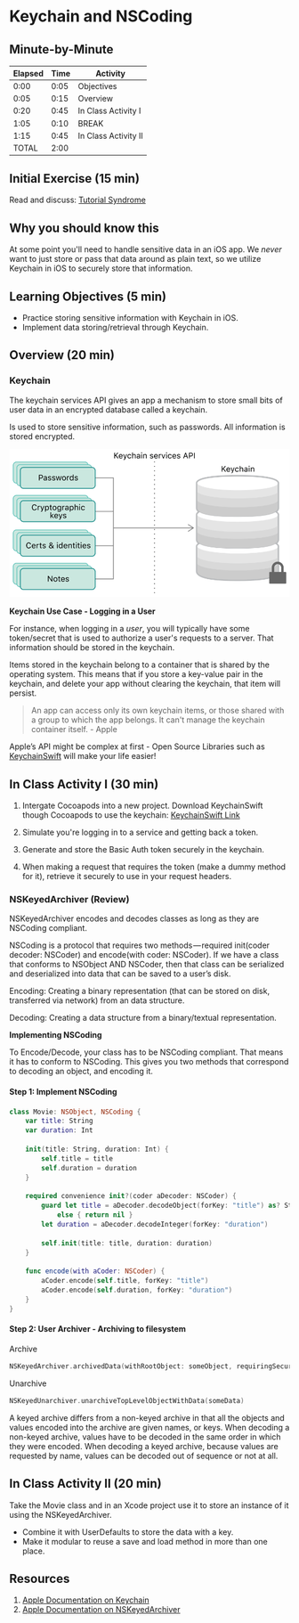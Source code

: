 # Keychain and NSCoding

## Minute-by-Minute

| **Elapsed** | **Time**  | **Activity**              |
| ----------- | --------- | ------------------------- |
| 0:00        | 0:05      | Objectives                |
| 0:05        | 0:15      | Overview                  |
| 0:20        | 0:45      | In Class Activity I       |
| 1:05        | 0:10      | BREAK                     |
| 1:15        | 0:45      | In Class Activity II      |
| TOTAL       | 2:00      |                           |

<!-- [Intro To Persistence - Slides](intro-to-persistence.key) OLD SLIDES -->

## Initial Exercise (15 min)

Read and discuss: [Tutorial Syndrome](https://medium.com/arkflections/tutorial-syndrome-821588bd2fc8)

## Why you should know this

At some point you'll need to handle sensitive data in an iOS app. We *never* want to just store or pass that data around as plain text, so we utilize Keychain in iOS to securely store that information.

## Learning Objectives (5 min)
- Practice storing sensitive information with Keychain in iOS.
- Implement data storing/retrieval through Keychain.

## Overview (20 min)

### Keychain

The keychain services API gives an app a mechanism to store small bits of user data in an encrypted database called a keychain.

Is used to store sensitive information, such as passwords. All information is stored encrypted.

![keychain](assets/keychain.png)

**Keychain Use Case - Logging in a User**

For instance, when logging in a *user*, you will typically have some token/secret that is used to authorize a user's requests to a server. That information should be stored in the keychain.

Items stored in the keychain belong to a container that is shared by the operating system.
This means that if you store a key-value pair in the keychain, and delete your app without clearing the keychain, that item will persist.


> An app can access only its own keychain items, or those shared with a group to which the app belongs. It can't manage the keychain container itself. - Apple

Apple’s API might be complex at first - Open Source Libraries such as
[KeychainSwift](https://github.com/evgenyneu/keychain-swift) will make your life easier!

## In Class Activity I (30 min)
1. Intergate Cocoapods into a new project.
Download KeychainSwift though Cocoapods to use the keychain: [KeychainSwift Link](https://github.com/evgenyneu/keychain-swift#keychain_access_groups)

1. Simulate you're logging in to a service and getting back a token.

1. Generate and store the Basic Auth token securely in the keychain.

1. When making a request that requires the token (make a dummy method for it), retrieve it securely to use in your request headers.

### NSKeyedArchiver (Review)

NSKeyedArchiver encodes and decodes classes as long as they are NSCoding compliant.

NSCoding is a protocol that requires two methods — required init(coder decoder: NSCoder) and encode(with coder: NSCoder). If we have a class that conforms to NSObject AND NSCoder, then that class can be serialized and deserialized into data that can be saved to a user’s disk.

Encoding: Creating a binary representation (that can be stored on disk, transferred via network) from an data structure.

Decoding: Creating a data structure from a binary/textual representation.

**Implementing NSCoding**

To Encode/Decode, your class has to be NSCoding compliant. That means it has to conform to NSCoding. This gives you two methods that correspond to decoding an object, and encoding it.


#### Step 1: Implement NSCoding

```swift
class Movie: NSObject, NSCoding {
    var title: String
    var duration: Int

    init(title: String, duration: Int) {
        self.title = title
        self.duration = duration
    }

    required convenience init?(coder aDecoder: NSCoder) {
        guard let title = aDecoder.decodeObject(forKey: "title") as? String
            else { return nil }
        let duration = aDecoder.decodeInteger(forKey: "duration")

        self.init(title: title, duration: duration)
    }

    func encode(with aCoder: NSCoder) {
        aCoder.encode(self.title, forKey: "title")
        aCoder.encode(self.duration, forKey: "duration")
    }
}

```

#### Step 2: User Archiver - Archiving to filesystem

Archive

```Swift
NSKeyedArchiver.archivedData(withRootObject: someObject, requiringSecureCoding: false)
```

Unarchive

```Swift
NSKeyedUnarchiver.unarchiveTopLevelObjectWithData(someData)
```

A keyed archive differs from a non-keyed archive in that all the objects and values encoded into the archive are given names, or keys. When decoding a non-keyed archive, values have to be decoded in the same order in which they were encoded. When decoding a keyed archive, because values are requested by name, values can be decoded out of sequence or not at all.


## In Class Activity II (20 min)

Take the Movie class and in an Xcode project use it to store an instance of it using the NSKeyedArchiver.

- Combine it with UserDefaults to store the data with a key.
- Make it modular to reuse a save and load method in more than one place.


## Resources

1. [Apple Documentation on Keychain](https://developer.apple.com/documentation/security/keychain_services)
1. [Apple Documentation on NSKeyedArchiver](https://developer.apple.com/documentation/foundation/nskeyedarchiver)
